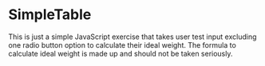 # SimpleTable
This is just a simple JavaScript exercise that takes user test input excluding one radio button option to calculate their ideal weight. The formula to calculate ideal weight is made up and should not be taken seriously.
